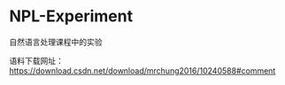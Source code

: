 # NPL-Experiment
自然语言处理课程中的实验

语料下载网址：https://download.csdn.net/download/mrchung2016/10240588#comment
